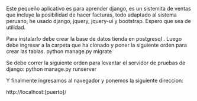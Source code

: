 Este pequeño aplicativo es para aprender django, es un sistemita de ventas que incluye la posibilidad de hacer facturas,
todo adaptado al sistema peruano, he usado django, jquery, jquery-ui y bootstrap. Espero que sea de utilidad.

Para instalarlo debe crear la base de datos tienda en postgresql
.
Luego debe ingresar a la carpeta que ha clonado y poner la siguiente orden para crear las tablas.
python manage.py migrate

Se debe correr la siguiente orden para levantar el servidor de pruebas de django:
python manage.py runserver

Y finalmente ingresamos al navegador y ponemos la siguiente direccion:

http://localhost:[puerto]/
